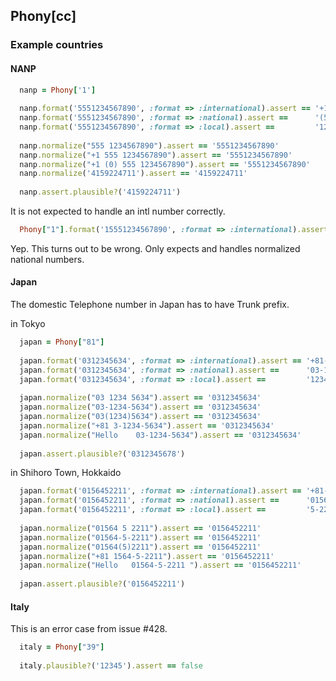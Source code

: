 ## Phony[cc]



### Example countries

#### NANP

```ruby
  nanp = Phony['1']
  
  nanp.format('5551234567890', :format => :international).assert == '+1 (555) 123-4567890'
  nanp.format('5551234567890', :format => :national).assert ==      '(555) 123-4567890'
  nanp.format('5551234567890', :format => :local).assert ==         '123-4567890'
  
  nanp.normalize("555 1234567890").assert == '5551234567890'
  nanp.normalize("+1 555 1234567890").assert == '5551234567890'
  nanp.normalize("+1 (0) 555 1234567890").assert == '5551234567890'
  nanp.normalize('4159224711').assert == '4159224711'
  
  nanp.assert.plausible?('4159224711')
```

It is not expected to handle an intl number correctly.

```ruby
  Phony["1"].format('15551234567890', :format => :international).assert == '+1 (155) 512-34567890'
```

Yep. This turns out to be wrong. Only expects and handles normalized national numbers.

#### Japan

The domestic Telephone number in Japan has to have Trunk prefix.

in Tokyo

```ruby
  japan = Phony["81"]
  
  japan.format('0312345634', :format => :international).assert == '+81-3-1234-5634'
  japan.format('0312345634', :format => :national).assert ==      '03-1234-5634'
  japan.format('0312345634', :format => :local).assert ==         '1234-5634'
  
  japan.normalize("03 1234 5634").assert == '0312345634'
  japan.normalize("03-1234-5634").assert == '0312345634'
  japan.normalize("03(1234)5634").assert == '0312345634'
  japan.normalize("+81 3-1234-5634").assert == '0312345634'
  japan.normalize("Hello    03-1234-5634").assert == '0312345634'
  
  japan.assert.plausible?('0312345678')
```

in Shihoro Town, Hokkaido

```ruby
  japan.format('0156452211', :format => :international).assert == '+81-1564-5-2211'
  japan.format('0156452211', :format => :national).assert ==      '01564-5-2211'
  japan.format('0156452211', :format => :local).assert ==         '5-2211'
  
  japan.normalize("01564 5 2211").assert == '0156452211'
  japan.normalize("01564-5-2211").assert == '0156452211'
  japan.normalize("01564(5)2211").assert == '0156452211'
  japan.normalize("+81 1564-5-2211").assert == '0156452211'
  japan.normalize("Hello   01564-5-2211 ").assert == '0156452211'
  
  japan.assert.plausible?('0156452211')
```

#### Italy

This is an error case from issue #428.

```ruby
  italy = Phony["39"]
  
  italy.plausible?('12345').assert == false
```